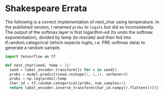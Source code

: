# Shakespeare Errata

The following is a correct implementation of next_char using temperature. In the published version, I renamed `probs` to `logits` but did so inconsistently. The output of the softmax layer is first logarithm-ed (to undo the softmax exponentiation), divided by temp (to rescale) and then fed into tf.random.categorical (which expects logits, i.e. PRE-softmax data) to generate a random sample.

```python
import tensorflow as tf

def next_char(seed, temp = 1):
  seed = label_encoder.transform([c for c in seed])
  probs = model.predict(seed.reshape(1,-1,1), verbose=0)
  probs = np.log(probs)/temp
  char_id = tf.random.categorical(probs, num_samples=1)
  return label_encoder.inverse_transform(char_id.numpy().flatten())[0]
```